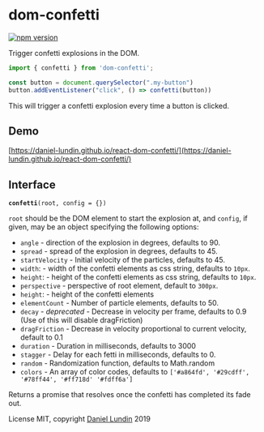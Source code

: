 # dom-confetti

[![npm version](https://badge.fury.io/js/dom-confetti.svg)](https://www.npmjs.com/package/dom-confetti)

Trigger confetti explosions in the DOM.

```js
import { confetti } from 'dom-confetti';

const button = document.querySelector(".my-button")
button.addEventListener("click", () => confetti(button))
```

This will trigger a confetti explosion every time a button is clicked.

## Demo

[https://daniel-lundin.github.io/react-dom-confetti/](https://daniel-lundin.github.io/react-dom-confetti/)

## Interface

**`confetti`**`(root, config = {})`

`root` should be the DOM element to start the explosion at, and
`config`, if given, may be an object specifying the following options:

- `angle` - direction of the explosion in degrees, defaults to 90.
- `spread` - spread of the explosion in degrees, defaults to 45.
- `startVelocity` - Initial velocity of the particles, defaults to 45.
- `width`: - width of the confetti elements as css string, defaults to `10px`.
- `height`: - height of the confetti elements as css string, defaults to `10px`.
- `perspective` - perspective of root element, default to `300px`.
- `height`: - height of the confetti elements
- `elementCount` - Number of particle elements, defaults to 50.
- `decay` - *deprecated* - Decrease in velocity per frame, defaults to 0.9 (Use of this will disable dragFriction)
- `dragFriction` - Decrease in velocity proportional to current velocity, default to 0.1
- `duration` - Duration in milliseconds, defaults to 3000
- `stagger` - Delay for each fetti in milliseconds, defaults to 0.
- `random` - Randomization function, defaults to Math.random
- `colors` - An array of color codes, defaults to `['#a864fd', '#29cdff', '#78ff44', '#ff718d' '#fdff6a']`

Returns a promise that resolves once the confetti has completed its fade out.

License MIT, copyright [Daniel Lundin](https://twitter.com/danielundin) 2019

